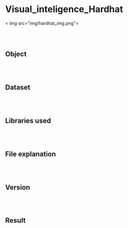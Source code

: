# Visual_inteligence_Hardhat

< img src="img/hardhat_img.png">

<br /><br /> 
## Object

<br /><br /> 
## Dataset


<br /><br /> 
## Libraries used


<br /><br /> 
## File explanation

<br /><br /> 
## Version

<br /><br /> 
## Result


